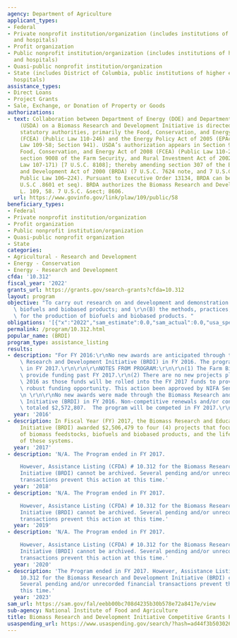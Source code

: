 ```yaml
---
agency: Department of Agriculture
applicant_types:
- Federal
- Private nonprofit institution/organization (includes institutions of higher education
  and hospitals)
- Profit organization
- Public nonprofit institution/organization (includes institutions of higher education
  and hospitals)
- Quasi-public nonprofit institution/organization
- State (includes District of Columbia, public institutions of higher education and
  hospitals)
assistance_types:
- Direct Loans
- Project Grants
- Sale, Exchange, or Donation of Property or Goods
authorizations:
- text: Collaboration between Department of Energy (DOE) and Department of Agriculture
    (USDA) on a Biomass Research and Development Initiative is directed under various
    statutory authorities, primarily the Food, Conservation, and Energy Act of 2008
    (FCEA) (Public Law 110-246) and the Energy Policy Act of 2005 (EPAct 2005)(Public
    Law 109-58; Section 941). USDA’s authorization appears in Section 9008 of the
    Food, Conservation, and Energy Act of 2008 (FCEA) (Public Law 110-246) which replaced
    section 9008 of the Farm Security, and Rural Investment Act of 2002 (FSRIA) (Public
    Law 107-171) [7 U.S.C. 8108]; thereby amending section 307 of the Biomass Research
    and Development Act of 2000 (BRDA) (7 U.S.C. 7624 note, and 7 U.S.C. 8101 note;
    Public Law 106–224). Pursuant to Executive Order 13134, BRDA can be found at (7
    U.S.C .8601 et seq). BRDA authorizes the Biomass Research and Development.. Pub.
    L. 109, 58. 7 U.S.C. &sect; 8606.
  url: https://www.govinfo.gov/link/plaw/109/public/58
beneficiary_types:
- Federal
- Private nonprofit institution/organization
- Profit organization
- Public nonprofit institution/organization
- Quasi-public nonprofit organization
- State
categories:
- Agricultural - Research and Development
- Energy - Conservation
- Energy - Research and Development
cfda: '10.312'
fiscal_year: '2022'
grants_url: https://grants.gov/search-grants?cfda=10.312
layout: program
objective: "To carry out research on and development and demonstration of:  \r\n(A)\
  \ biofuels and biobased products; and \r\n(B) the methods, practices, and technologies,\
  \ for the production of biofuels and biobased products. "
obligations: '[{"x":"2022","sam_estimate":0.0,"sam_actual":0.0,"usa_spending_actual":-48181.49},{"x":"2023","sam_estimate":0.0,"sam_actual":0.0,"usa_spending_actual":-62614.3},{"x":"2024","sam_estimate":0.0,"sam_actual":0.0,"usa_spending_actual":-2939.31}]'
permalink: /program/10.312.html
popular_name: (BRDI)
program_type: assistance_listing
results:
- description: "For FY 2016:\r\nNo new awards are anticipated through the Biomass\
    \ Research and Development Initiative (BRDI) in FY 2016. The program will be competed\
    \ in FY 2017.\r\n\r\n\r\nNOTES FROM PROGRAM:\r\n\r\n(1) The Farm Bill does not\
    \ provide funding past FY 2017.\r\n(2) There are no new projects planned for FY\
    \ 2016 as those funds will be rolled into the FY 2017 funds to provide a more\
    \ robust funding opportunity. This action been approved by NIFA Senior Leadership.\r\
    \n \r\n\r\nNo new awards were made through the Biomass Research and Development\
    \ Initiative (BRDI) in FY 2016. Non-competitive renewals and/or continuation awards\
    \ totaled $2,572,807.  The program will be competed in FY 2017.\r\n"
  year: '2016'
- description: In Fiscal Year (FY) 2017, the Biomass Research and Education Development
    Initiative (BRDI) awarded $2,506,479 to four (4) projects that focus on the development
    of biomass feedstocks, biofuels and biobased products, and the life-cycle analysis
    of these systems.
  year: '2017'
- description: 'N/A. The Program ended in FY 2017.

    However, Assistance Listing (CFDA) # 10.312 for the Biomass Research and Development
    Initiative (BRDI) cannot be archived. Several pending and/or unrecorded financial
    transactions prevent this action at this time.'
  year: '2018'
- description: 'N/A. The Program ended in FY 2017.

    However, Assistance Listing (CFDA) # 10.312 for the Biomass Research and Development
    Initiative (BRDI) cannot be archived. Several pending and/or unrecorded financial
    transactions prevent this action at this time.'
  year: '2019'
- description: 'N/A. The Program ended in FY 2017.

    However, Assistance Listing (CFDA) # 10.312 for the Biomass Research and Development
    Initiative (BRDI) cannot be archived. Several pending and/or unrecorded financial
    transactions prevent this action at this time.'
  year: '2020'
- description: 'The Program ended in FY 2017. However, Assistance Listing (CFDA) #
    10.312 for the Biomass Research and Development Initiative (BRDI) cannot be archived.
    Several pending and/or unrecorded financial transactions prevent this action at
    this time.'
  year: '2023'
sam_url: https://sam.gov/fal/eebb00bc708d4235b30b578e72a8417e/view
sub-agency: National Institute of Food and Agriculture
title: Biomass Research and Development Initiative Competitive Grants Program (BRDI)
usaspending_url: https://www.usaspending.gov/search/?hash=ad44f3b503026de4743fbb9ce6a889ee
---
```

